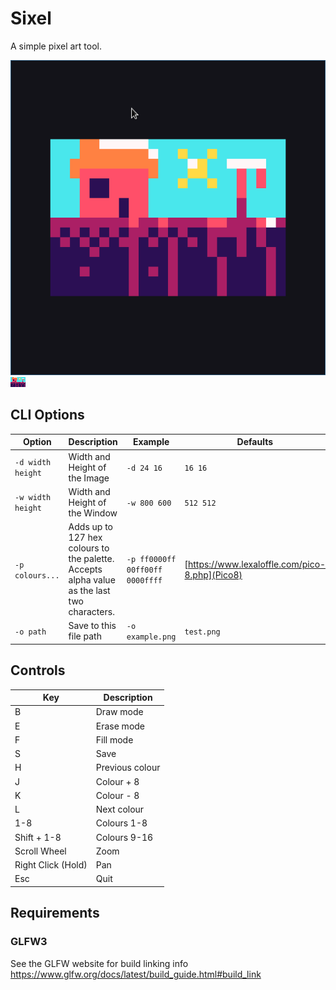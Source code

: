 # Sixel

A simple pixel art tool.

![](https://raw.githubusercontent.com/Falconerd/sixel/master/screenshot.png)
![](https://raw.githubusercontent.com/Falconerd/sixel/master/example.png)

## CLI Options

| Option | Description | Example | Defaults |
|--------|-------------|---------|----------|
| `-d width height` | Width and Height of the Image | `-d 24 16` | `16 16` |
| `-w width height` | Width and Height of the Window | `-w 800 600` | `512 512` |
| `-p colours...` | Adds up to 127 hex colours to the palette. Accepts alpha value as the last two characters. | `-p ff0000ff 00ff00ff 0000ffff` | [https://www.lexaloffle.com/pico-8.php](Pico8) |
| `-o path` | Save to this file path | `-o example.png` | `test.png` |

## Controls

| Key | Description |
|-----|-------------|
| B | Draw mode |
| E | Erase mode |
| F | Fill mode |
| S | Save |
| H | Previous colour |
| J | Colour + 8 |
| K | Colour - 8 |
| L | Next colour |
| 1-8 | Colours 1-8 |
| Shift + 1-8 | Colours 9-16 |
| Scroll Wheel | Zoom |
| Right Click (Hold) | Pan |
| Esc | Quit |

## Requirements

### GLFW3
See the GLFW website for build linking info https://www.glfw.org/docs/latest/build_guide.html#build_link
